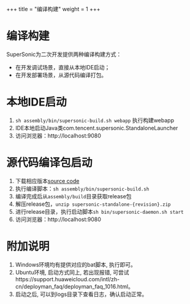 +++
title = "编译构建"
weight = 1
+++

# 编译构建

SuperSonic为二次开发提供两种编译构建方式：
- 在开发调试场景，直接从本地IDE启动；
- 在开发部署场景，从源代码编译打包。

# 本地IDE启动

1. `sh assembly/bin/supersonic-build.sh webapp` 执行构建webapp
2. IDE本地启动Java类com.tencent.supersonic.StandaloneLauncher
3. 访问浏览器：http://localhost:9080

# 源代码编译包启动

1. 下载相应版本[source code](https://github.com/tencentmusic/supersonic)
2. 执行编译脚本：`sh assembly/bin/supersonic-build.sh` 
3. 编译完成后从`assembly/build`目录获取release包
4. 解压release包，`unzip supersonic-standalone-{revision}.zip`
5. 进行release目录，执行启动脚本`sh bin/supersonic-daemon.sh start`
6. 访问浏览器：http://localhost:9080

# 附加说明
1. Windows环境均有提供对应的bat脚本, 执行即可。
2. Ubuntu环境, 启动方式同上,  若出现报错, 可尝试https://support.huaweicloud.com/intl/zh-cn/deployman_faq/deployman_faq_1016.html。
3. 启动之后, 可以到logs目录下查看日志，确认启动正常。
